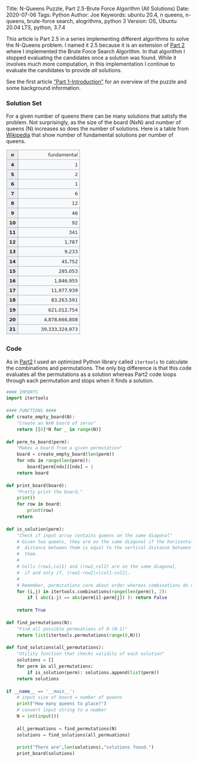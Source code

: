 Title: N-Queens Puzzle, Part 2.5-Brute Force Algorithm (All Solutions)
Date: 2020-07-06
Tags: Python
Author: Joe
Keywords: ubuntu 20.4, n queens, n-queens, brute-force search, alogrithms, python 3
Version: OS, Ubuntu 20.04 LTS, python, 3.7.4

This article is Part 2.5 in a series implementing different algorithms to solve the N-Queens problem. I named it 2.5 because it is an extension of [Part 2](n-queens-puzzle-part-2-brute-force-algorithm.html) where I implemented the Brute Force Search Algorithm. In that algorithm I stopped evaluating the candidates once a solution was found. While it involves much more computation, in this implementation I continue to evaluate the candidates to provide *all* solutions. 

See the first article ["Part 1-Introduction"](n-queens-puzzle-part-1-introduction.html) for an overview of the puzzle and some background information.

### Solution Set

For a given number of queens there can be many solutions that satisfy the problem. Not surprisingly, as the size of the board (NxN) and number of queens (N) increases so does the number of solutions. Here is a table from [Wikipedia](https://en.wikipedia.org/wiki/Eight_queens_puzzle#Counting_solutions) that show number of fundamental solutions per number of queens. 

![NQueens_Solution_Table](/images/2020/NQueens_2-01.png)

### Code

As in [Part2](n-queens-puzzle-part-2-brute-force-algorithm.html) I used an optimized Python library called `itertools` to calculate the combinations and permutations. The only big difference is that this code evaluates all the permutations as a solution whereas Part2 code loops through each permutation and stops when it finds a solution.

```python
#### IMPORTS
import itertools

#### FUNCTIONS ####
def create_empty_board(N):
    "Create an NxN board of zeros"
    return [[0]*N for _ in range(N)] 

def perm_to_board(perm):
    "Makes a board from a given permutation"
    board = create_empty_board(len(perm))
    for ndx in range(len(perm)):
        board[perm[ndx]][ndx] = 1
    return board
    
def print_board(board):
    "Pretty print the board."
    print()
    for row in board:
        print(row)
    return

def is_solution(perm):
    "Check if input array contains queens on the same diagonal"
    # Given two queens, they are on the same diagonal if the horizontal
    #  distance between them is equal to the vertical distance between
    #  them.
    #
    # Cells (row1,col1) and (row2,col2) are on the same diagonal, 
    #  if and only if, |row1-row2|=|col1-col2|. 
    #
    # Remember, permutations care about order whereas combinations do not
    for (i,j) in itertools.combinations(range(len(perm)), 2):
        if ( abs(i-j) == abs(perm[i]-perm[j]) ): return False
        
    return True

def find_permutations(N):
    "Find all possible permuations of 0-(N-1)"
    return list(itertools.permutations(range(0,N)))

def find_solutions(all_permutations):
    "Utility function that checks validity of each solution"
    solutions = []
    for perm in all_permutations:
        if is_solution(perm): solutions.append(list(perm))
    return solutions

if __name__ == '__main__':
    # input size of board = number of queens
    print("How many queens to place?")
    # convert input string to a number
    N = int(input()) 

    all_permuations = find_permutations(N)
    solutions = find_solutions(all_permuations)

    print("There are",len(solutions),"solutions found.")
    print_board(solutions)
```
